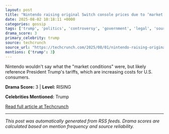 ```yaml
---
layout: post
title: "Nintendo raising original Switch console prices due to ‘market conditions’"
date: 2025-08-02 10:18:11 +0000
categories: gossip
tags: ['trump', 'politics', 'controversy', 'government', 'legal', 'source-techcrunch', 'drama-rising']
drama_score: 3
primary_celebrity: trump
source: techcrunch
source_url: "https://techcrunch.com/2025/08/01/nintendo-raising-original-switch-console-prices-due-to-market-conditions/"
mentions: {'trump': 3}
---
```


Nintendo wouldn't say what the "market conditions" were, but likely reference President Trump's tariffs, which are increasing costs for U.S. consumers.

**Drama Score:** 3 | **Level:** RISING

**Celebrities Mentioned:** Trump

[Read full article at Techcrunch](https://techcrunch.com/2025/08/01/nintendo-raising-original-switch-console-prices-due-to-market-conditions/)

---
*This post was automatically generated from RSS feeds. Drama scores are calculated based on mention frequency and source reliability.*
